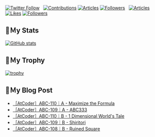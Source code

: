 [![Twitter Follow](https://img.shields.io/twitter/follow/hyperdb?label=twitter&logo=twitter&style=plastic)](https://twitter.com/hyperdb)
&nbsp;
[![Contributions](https://badgen.org/img/qiita/hyperdb/contributions?style=plastic)](https://qiita.com/hyperdb)
[![Articles](https://badgen.org/img/qiita/hyperdb/articles?style=plastic)](https://qiita.com/hyperdb)
[![Followers](https://badgen.org/img/qiita/hyperdb/followers?style=plastic)](https://qiita.com/hyperdb)
&nbsp;
[![Articles](https://badgen.org/img/zenn/hyperdb/articles)](https://zenn.dev/hyperdb)
[![Likes](https://badgen.org/img/zenn/hyperdb/likes?style=plastic)](https://zenn.dev/hyperdb)
[![Followers](https://badgen.org/img/zenn/hyperdb/followers?style=plastic)](https://zenn.dev/hyperdb)

## 🔖Ｍy Stats

[![GitHub stats](https://github-readme-stats-eight-theta.vercel.app/api?username=hyperdb&theme=radical&count_private=true&show_icons=true)](https://github.com/anuraghazra/github-readme-stats)

## 🔖Ｍy Trophy

[![trophy](https://github-profile-trophy.vercel.app/?username=hyperdb&theme=onedark)](https://github.com/ryo-ma/github-profile-trophy)

## 🔖Ｍy Blog Post

<!-- BLOG-POST-LIST:START -->
- [［AtCoder］ABC-110｜A - Maximize the Formula](https://zenn.dev/hyperdb/articles/f8bedc9dc5a27f)
- [［AtCoder］ABC-109｜A - ABC333](https://zenn.dev/hyperdb/articles/716dab3eafb957)
- [［AtCoder］ABC-110｜B - 1 Dimensional World&#39;s Tale](https://zenn.dev/hyperdb/articles/43a563e0463796)
- [［AtCoder］ABC-109｜B - Shiritori](https://zenn.dev/hyperdb/articles/31ae70c4329076)
- [［AtCoder］ABC-108｜B - Ruined Square](https://zenn.dev/hyperdb/articles/9e65b1a6afb49b)
<!-- BLOG-POST-LIST:END -->
